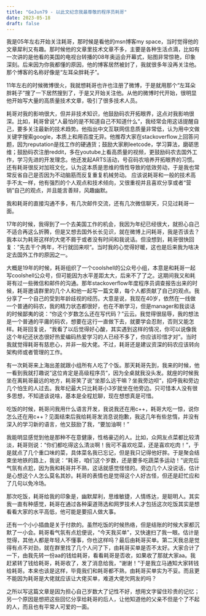 ```yaml
--- 
title: "GeJun79 - 以此文纪念我最尊敬的程序员耗哥"
date: 2023-05-18
draft: false
---
```

我是05年左右开始关注耗哥，那时候是看他的msn博客my space，当时觉得他的文章犀利又有趣。那时候他的文章里技术文章不多，主要是各种生活点滴，比如有一次讲的是他看的美国的电视台转播的08年奥运会开幕式，贴图非常惊艳，印象深刻。后来因为你我都懂的原因，他的博客居然被封了，我就很多年没再关注他。那个博客的名称好像是“左耳朵胖耗子”。

11年左右的时候微博很火，我就想耗哥也许也注册了微博，于是就用那个“左耳朵胖耗子”搜了一下居然搜到了，于是又开始关注他。从他的微博时代开始，很明显他开始写大量的高质量技术文章，吸引了很多技术人员。

耗哥对我的影响很大，但并非技术知识，他鼓励码农开拓眼界，这点对我影响很深。比如，耗哥曾说”人最怕的是不知道自己不知道什么“，我经常会用这话提醒自己，要多关注最新的技术趋势。他指出中文互联网信息质量非常低，认为用中文做关键字搜索google，本质上和用百度无异。他推荐大家在stackoverflow上回答问题，因为reputation是找工作的硬通货；鼓励大家刷leetcode，学习算法，磨砺思维；鼓励码农注册reddit，多在youtube上看高质量的视频，更鼓励码农去国外工作，学习先进的开发理念。他还发起ARTS活动，号召码农培养开拓眼界的习惯。还有耗哥很反对加班文化，认为这本质是思维的惰性导致的低效劳动，于是我也常常反省自己是否因为不动脑筋而反复重复机械劳动。
应该说耗哥和一般的技术高手不太一样，他有强烈的个人观点和技术倾向，又很重视并且喜欢分享或者“营销”自己的观点，并且能言善辩，风趣幽默。

我和耗哥的直接沟通不多，有几次邮件交流，还有几次微信聊天，只见过耗哥一面。

17年的时候，我得到了一个去美国工作的机会，我因为年纪已经很大，就担心自己不适合再这么折腾，但是又想去国外长长见识，就在微博上问耗哥，我是否该去？我本以为耗哥这样的大佬不屑于或者没有时间和我说话。但没想到，耗哥很快回复：”先去干个两年，不行就回来呗“。当时我的心觉得好暖，这也是后来我为啥决定去国外工作的原因之一。

大概是19年的时候，耗哥组织了一个coolshell的公众号小组，本意是和耗哥一起写coolshell公众号，但可能因为水平差距太大，后来不了了之。这期间我又和耗哥有过一些微信和邮件的沟通。那年stackoverflow年度程序员调查报告出来的时候，耗哥邀请群里的几个人和他一起写一篇文章，每个人都贡献了自己的观点。我分享了一个自己的受到年龄歧视的经历。大意是说，我现在40岁，依然在一线做一个普通的码农，我的精力状态都很好，也在不断学习，但是manager和我谈话的时候鄙夷的说：“你这个岁数怎么还在写代码？”云云。我觉得很屈辱，我的想法是一个普通的平庸的码农，想要在这行一直做下去，就要学会忍耐，否则又能怎样。耗哥回复说，“我看了以后觉得好心酸，其实遇到这样的情况，你可以说像我这个年纪还状态很好热爱编码热爱学习的人已经不多了，你应该珍惜才对”。当时我就觉得耗哥有慈悲心，并非一般大佬。不过，耗哥还是建议资深的码农应该转向架构师或者管理的工作。

有一次耗哥来上海出差就跟小组所有人吃了个饭。那天耗哥先到，我来的时候，他一看到我就打趣说”这位肯定是高级程序员“，因为全桌就我没头发。就座的时候我坐在离耗哥最远的地方，耗哥笑了说”坐那么远干嘛？坐我旁边呗“，招呼我和旁边几个怕生的人过去。我年纪最大只比耗哥小3岁就坐在他旁边。只可惜本人没有很多思想，不知道该说啥，基本是全程尬聊，现在想想真是可惜。

吃饭的时候，耗哥问我用什么语言开发，我说我还在用c++，耗哥大吃一惊，说你怎么还在用c++？见面结束后我给耗哥发消息说抱歉，我这几年有些怠惰，并没有深入的学习新的语言，他又鼓励了我，“要加油啊！”

我能明显感觉到他是那种不在意健康，性格豪迈的人。比如，众网友点菜都比较清淡，耗哥则说：“你们都吃得这么清淡啊！我可不喜欢吃菜，还是喜欢吃肉！”，于是就点了几个重口味的菜，具体菜名我已忘记，但是我只记得他好胖。于是聚会结束坐地铁的路上，我说：“耗哥，咱们这个岁数，还是要多吃蔬菜多运动！”说完后气氛有点尬，因为我和耗哥并不熟，这话就感觉怪怪的。旁边几个人没说话，估计是心想这个人怎么莫名其妙。耗哥的表情也是觉得这个人好古怪，但还是赶忙应和了几句以免冷场。

那次吃饭，耗哥给我的印象是，幽默犀利，思维敏捷，人情练达，是聪明人。其实我一直有种感觉，耗哥在通过各种渠道筛选和网罗技术人才包括这次吃饭其实是想看看大家的水平高低，他可能是要招人做大事。

还有一个小小插曲是关于付款的。虽然吃饭的时候热络，但是结账的时候大家都沉默了一小会。耗哥看气氛有点尬便说，“今天我买单"，又快速扫了我一眼。估计是觉得，其他人都是年轻人不懂事，你也这样吗？最后由耗哥买单。第二天我总是觉得有点不对劲，就在群里找了几个人问了下，由耗哥买单是否不太好。大家合计了一下，由我先转一份aa的钱给耗哥，看看耗哥是否收，如果收了那就大家aa。我赶紧转了钱给耗哥，耗哥收了，发了消息给我，“谢谢！”于是我立马通知大家转钱给耗哥。本来也该是这样，毕竟我们和耗哥都不熟，由耗哥买单实为不妥。而且更不能因为耗哥是大佬就应该让大佬买单，难道大佬欠网友的吗？

之所以写这篇文章是因为担心自己岁数大了记性不好，想用文字留住珍贵的记忆；另一个原因是想把这些回忆分享给耗哥的后人，让他知道他的父亲不但是个了不起的人，而且也有平常人可爱的一面。
